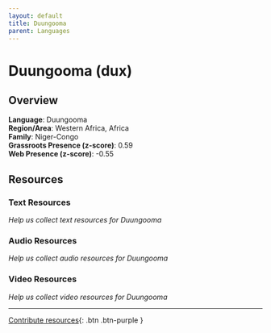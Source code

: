 ```yaml
---
layout: default
title: Duungooma
parent: Languages
---
```


# Duungooma (dux)

## Overview

**Language**: Duungooma  
**Region/Area**: Western Africa, Africa  
**Family**: Niger-Congo  
**Grassroots Presence (z-score)**: 0.59  
**Web Presence (z-score)**: -0.55  

## Resources

### Text Resources
*Help us collect text resources for Duungooma*

### Audio Resources
*Help us collect audio resources for Duungooma*

### Video Resources
*Help us collect video resources for Duungooma*

---

[Contribute resources](https://forms.office.com/e/1SfLJx3u1r){: .btn .btn-purple }
